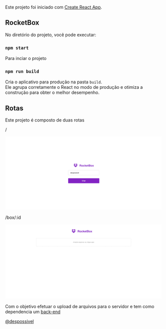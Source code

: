 Este projeto foi iniciado com [Create React App](https://github.com/facebook/create-react-app).

## RocketBox

No diretório do projeto, você pode executar:

### `npm start`
 
Para inciar o projeto


### `npm run build`

Cria o aplicativo para produção na pasta `build`. <br>
Ele agrupa corretamente o React no modo de produção e otimiza a construção para obter o melhor desempenho.

## Rotas

Este projeto é composto de duas rotas

/

![main](./public/mockup/mockup.png)

/box/:id

![box](./public/mockup/mockup2.png)

Com o objetivo efetuar o upload de arquivos para o servidor e tem como dependencia um [back-end](https://github.com/despossivel/rocketBox-back-end)


[@despossivel](https://www.linkedin.com/in/despossivel/)
